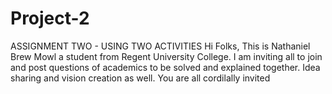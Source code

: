 # Project-2
ASSIGNMENT TWO - USING TWO ACTIVITIES
Hi Folks,
This is Nathaniel Brew Mowl a student from Regent University College. I am inviting all to join and post questions of academics to be solved and explained together. Idea sharing and vision creation as well. You are all cordilally invited
